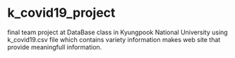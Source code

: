 # k_covid19_project
final team project at DataBase class in Kyungpook National University
using k_covid19.csv file which contains variety information makes web site that provide meaningfull information.

